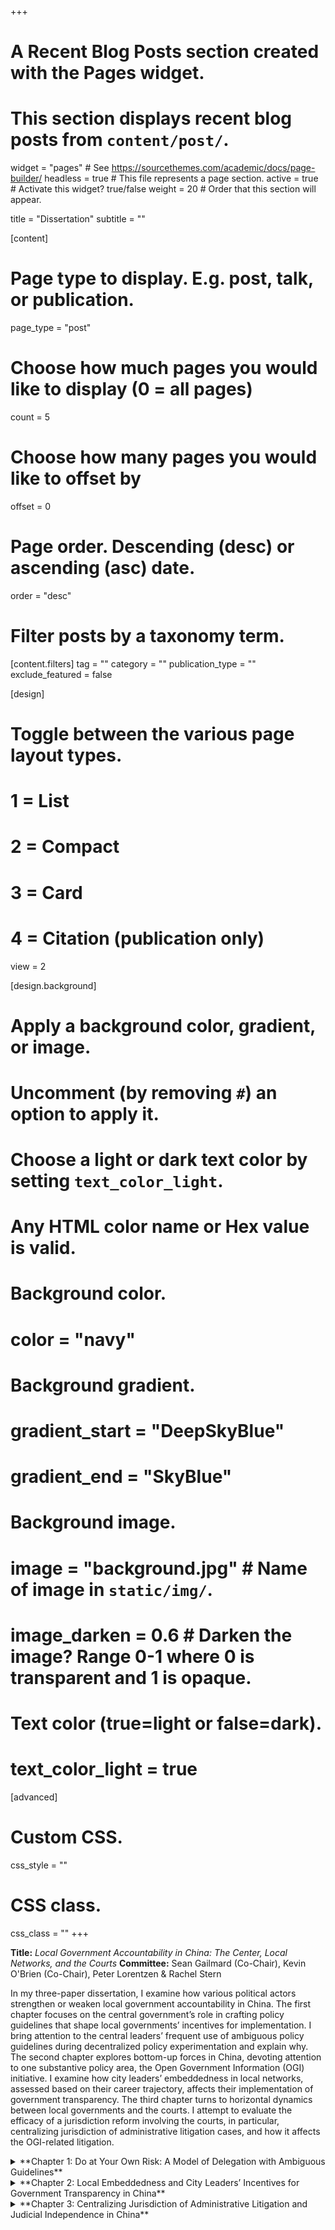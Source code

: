+++
# A Recent Blog Posts section created with the Pages widget.
# This section displays recent blog posts from `content/post/`.

widget = "pages"  # See https://sourcethemes.com/academic/docs/page-builder/
headless = true  # This file represents a page section.
active = true  # Activate this widget? true/false
weight = 20  # Order that this section will appear.

title = "Dissertation"
subtitle = ""


[content]
  # Page type to display. E.g. post, talk, or publication.
  page_type = "post"
  
  # Choose how much pages you would like to display (0 = all pages)
  count = 5
  
  # Choose how many pages you would like to offset by
  offset = 0

  # Page order. Descending (desc) or ascending (asc) date.
  order = "desc"

  # Filter posts by a taxonomy term.
  [content.filters]
    tag = ""
    category = ""
    publication_type = ""
    exclude_featured = false
  
[design]
  # Toggle between the various page layout types.
  #   1 = List
  #   2 = Compact
  #   3 = Card
  #   4 = Citation (publication only)
  view = 2
  
[design.background]
  # Apply a background color, gradient, or image.
  #   Uncomment (by removing `#`) an option to apply it.
  #   Choose a light or dark text color by setting `text_color_light`.
  #   Any HTML color name or Hex value is valid.
  
  # Background color.
  # color = "navy"
  
  # Background gradient.
  # gradient_start = "DeepSkyBlue"
  # gradient_end = "SkyBlue"
  
  # Background image.
  # image = "background.jpg"  # Name of image in `static/img/`.
  # image_darken = 0.6  # Darken the image? Range 0-1 where 0 is transparent and 1 is opaque.

  # Text color (true=light or false=dark).
  # text_color_light = true  
  
[advanced]
 # Custom CSS. 
 css_style = ""
 
 # CSS class.
 css_class = ""
+++

**Title:** *Local Government Accountability in China: The Center, Local Networks, and the Courts*
**Committee:** Sean Gailmard (Co-Chair), Kevin O'Brien (Co-Chair), Peter Lorentzen & Rachel Stern

In my three-paper dissertation, I examine how various political actors strengthen or weaken local government accountability in China. The first chapter focuses on the central government’s role in crafting policy guidelines that shape local governments’ incentives for implementation. I bring attention to the central leaders’ frequent use of ambiguous policy guidelines during decentralized policy experimentation and explain why. The second chapter explores bottom-up forces in China, devoting attention to one substantive policy area, the Open Government Information (OGI) initiative. I examine how city leaders’ embeddedness in local networks, assessed based on their career trajectory, affects their implementation of government transparency. The third chapter turns to horizontal dynamics between local governments and the courts. I attempt to evaluate the efficacy of a jurisdiction reform involving the courts, in particular, centralizing jurisdiction of administrative litigation cases, and how it affects the OGI-related litigation.


<details>
  <summary>**Chapter 1: Do at Your Own Risk: A Model of Delegation with Ambiguous Guidelines**</summary>

In the process of decentralized policy experimentation, the Chinese leaders have often provided ambiguous policy guidelines to their local agents. While ambiguity can give local agents flexibility in policy implementation, it can also induce their self-censorship behavior by making them unsure about the boundaries of discretion. Incorporating both perspectives, this article proposes a formal model that analyzes a situation in which ambiguity permits more policy choices for certain types of local agents while constraining options for others. The model shows that ambiguity induces only the competent type of local agents---or those who are confident in producing good outcomes---to initiate a "gray-area policy" at their own risk, while deterring the incompetent type from doing so. I illustrate the model with the case of the state-owned enterprise reform in China. The argument is broadly applicable to interactions between any upper- and lower-level actors in bureaucratic hierarchy. 

* Paper presented at the [2018 New Faces in China Studies Conference](https://polisci.duke.edu/news/new-faces-china-studies-conference), the 2019 MPSA Annual Meeting, and the [2019 EITM Summer Institute](http://eitm.emory.edu/index.html)  
</details>


<details>
  <summary>**Chapter 2: Local Embeddedness and City Leaders’ Incentives for Government Transparency in China**</summary>

What explains the variation in local government transparency in authoritarian regimes? Many authoritarian regimes have initiated transparency reform to monitor local leaders. However, local leaders tend to have little incentive to implement the reform precisely because it makes themselves and other local political actors, such as lower-level bureaucrats and local businessmen, subject to a higher degree of monitoring. I examine how city leaders’ embeddedness in local networks, assessed based on their career trajectory, affects their implementation of government transparency. I find that embedded leaders (“insiders”) perform worse on proactively disclosing government information but perform better on responding to citizens’ information disclosure requests, compared to non-embedded leaders (“outsiders”). I argue that while embedded leaders might not bother proactively to disclose information that would embarrass local influentials, they still endeavor to fulfill disclosure requirements upon requests, in part owing to their affinity to the local population. I rely on an original dataset of prefectural-level cities’ annual OGI reports between 2008 and 2016 as well as interviews with government officials and policy experts in China. 

* Paper presented at the [2019 Graduate Seminar on China (CUHK)](http://www.usc.cuhk.edu.hk/activities/gsoc-2019?lang=en), the 2019 MPSA Annual meeting
</details>


<details>
  <summary>**Chapter 3: Centralizing Jurisdiction of Administrative Litigation and Judicial Independence in China**</summary>

(in progress)

</details>
















